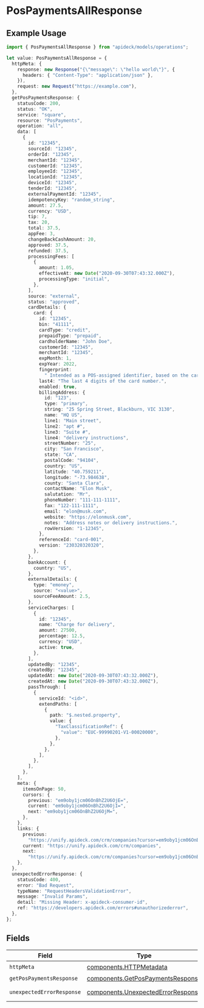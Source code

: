 # PosPaymentsAllResponse

## Example Usage

```typescript
import { PosPaymentsAllResponse } from "apideck/models/operations";

let value: PosPaymentsAllResponse = {
  httpMeta: {
    response: new Response("{\"message\": \"hello world\"}", {
      headers: { "Content-Type": "application/json" },
    }),
    request: new Request("https://example.com"),
  },
  getPosPaymentsResponse: {
    statusCode: 200,
    status: "OK",
    service: "square",
    resource: "PosPayments",
    operation: "all",
    data: [
      {
        id: "12345",
        sourceId: "12345",
        orderId: "12345",
        merchantId: "12345",
        customerId: "12345",
        employeeId: "12345",
        locationId: "12345",
        deviceId: "12345",
        tenderId: "12345",
        externalPaymentId: "12345",
        idempotencyKey: "random_string",
        amount: 27.5,
        currency: "USD",
        tip: 7,
        tax: 20,
        total: 37.5,
        appFee: 3,
        changeBackCashAmount: 20,
        approved: 37.5,
        refunded: 37.5,
        processingFees: [
          {
            amount: 1.05,
            effectiveAt: new Date("2020-09-30T07:43:32.000Z"),
            processingType: "initial",
          },
        ],
        source: "external",
        status: "approved",
        cardDetails: {
          card: {
            id: "12345",
            bin: "41111",
            cardType: "credit",
            prepaidType: "prepaid",
            cardholderName: "John Doe",
            customerId: "12345",
            merchantId: "12345",
            expMonth: 1,
            expYear: 2022,
            fingerprint:
              " Intended as a POS-assigned identifier, based on the card number, to identify the card across multiple locations within a single application.",
            last4: "The last 4 digits of the card number.",
            enabled: true,
            billingAddress: {
              id: "123",
              type: "primary",
              string: "25 Spring Street, Blackburn, VIC 3130",
              name: "HQ US",
              line1: "Main street",
              line2: "apt #",
              line3: "Suite #",
              line4: "delivery instructions",
              streetNumber: "25",
              city: "San Francisco",
              state: "CA",
              postalCode: "94104",
              country: "US",
              latitude: "40.759211",
              longitude: "-73.984638",
              county: "Santa Clara",
              contactName: "Elon Musk",
              salutation: "Mr",
              phoneNumber: "111-111-1111",
              fax: "122-111-1111",
              email: "elon@musk.com",
              website: "https://elonmusk.com",
              notes: "Address notes or delivery instructions.",
              rowVersion: "1-12345",
            },
            referenceId: "card-001",
            version: "230320320320",
          },
        },
        bankAccount: {
          country: "US",
        },
        externalDetails: {
          type: "emoney",
          source: "<value>",
          sourceFeeAmount: 2.5,
        },
        serviceCharges: [
          {
            id: "12345",
            name: "Charge for delivery",
            amount: 27500,
            percentage: 12.5,
            currency: "USD",
            active: true,
          },
        ],
        updatedBy: "12345",
        createdBy: "12345",
        updatedAt: new Date("2020-09-30T07:43:32.000Z"),
        createdAt: new Date("2020-09-30T07:43:32.000Z"),
        passThrough: [
          {
            serviceId: "<id>",
            extendPaths: [
              {
                path: "$.nested.property",
                value: {
                  "TaxClassificationRef": {
                    "value": "EUC-99990201-V1-00020000",
                  },
                },
              },
            ],
          },
        ],
      },
    ],
    meta: {
      itemsOnPage: 50,
      cursors: {
        previous: "em9oby1jcm06OnBhZ2U6OjE=",
        current: "em9oby1jcm06OnBhZ2U6OjI=",
        next: "em9oby1jcm06OnBhZ2U6OjM=",
      },
    },
    links: {
      previous:
        "https://unify.apideck.com/crm/companies?cursor=em9oby1jcm06OnBhZ2U6OjE%3D",
      current: "https://unify.apideck.com/crm/companies",
      next:
        "https://unify.apideck.com/crm/companies?cursor=em9oby1jcm06OnBhZ2U6OjM",
    },
  },
  unexpectedErrorResponse: {
    statusCode: 400,
    error: "Bad Request",
    typeName: "RequestHeadersValidationError",
    message: "Invalid Params",
    detail: "Missing Header: x-apideck-consumer-id",
    ref: "https://developers.apideck.com/errors#unauthorizederror",
  },
};
```

## Fields

| Field                                                                                    | Type                                                                                     | Required                                                                                 | Description                                                                              |
| ---------------------------------------------------------------------------------------- | ---------------------------------------------------------------------------------------- | ---------------------------------------------------------------------------------------- | ---------------------------------------------------------------------------------------- |
| `httpMeta`                                                                               | [components.HTTPMetadata](../../models/components/httpmetadata.md)                       | :heavy_check_mark:                                                                       | N/A                                                                                      |
| `getPosPaymentsResponse`                                                                 | [components.GetPosPaymentsResponse](../../models/components/getpospaymentsresponse.md)   | :heavy_minus_sign:                                                                       | PosPayments                                                                              |
| `unexpectedErrorResponse`                                                                | [components.UnexpectedErrorResponse](../../models/components/unexpectederrorresponse.md) | :heavy_minus_sign:                                                                       | Unexpected error                                                                         |